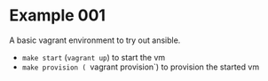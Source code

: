 # Example 001

A basic vagrant environment to try out ansible.

- `make start` (`vagrant up`) to start the vm
- `make provision ( `vagrant provision`) to provision the started vm
